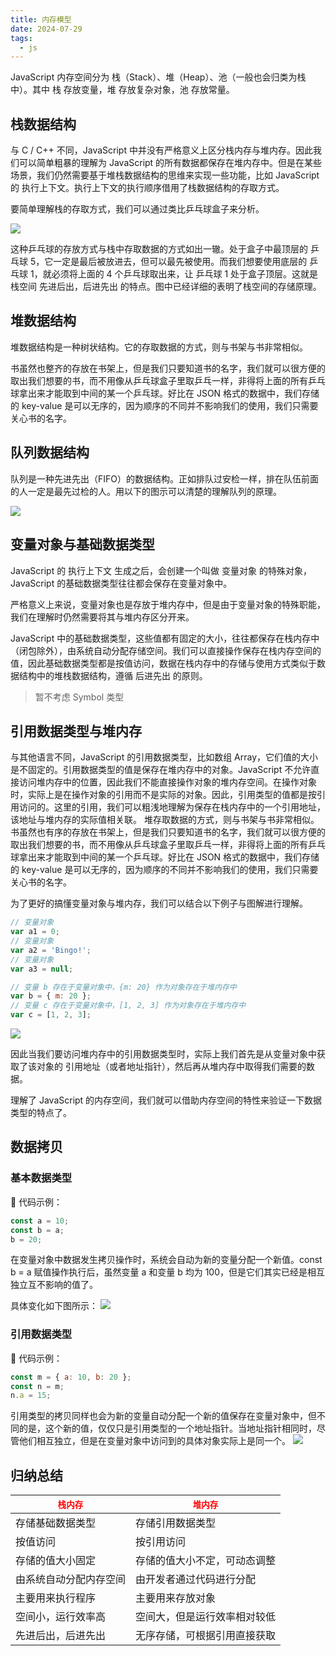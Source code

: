 ```yaml
---
title: 内存模型
date: 2024-07-29
tags:
  - js
---
```


JavaScript 内存空间分为 栈（Stack）、堆（Heap）、池（一般也会归类为栈中）。其中 栈 存放变量，堆 存放复杂对象，池 存放常量。

## 栈数据结构

与 C / C++ 不同，JavaScript 中并没有严格意义上区分栈内存与堆内存。因此我们可以简单粗暴的理解为 JavaScript 的所有数据都保存在堆内存中。但是在某些场景，我们仍然需要基于堆栈数据结构的思维来实现一些功能，比如 JavaScript 的 执行上下文。执行上下文的执行顺序借用了栈数据结构的存取方式。

要简单理解栈的存取方式，我们可以通过类比乒乓球盒子来分析。

<img src="/public/ncmx1.jpg" />

这种乒乓球的存放方式与栈中存取数据的方式如出一辙。处于盒子中最顶层的 乒乓球 5，它一定是最后被放进去，但可以最先被使用。而我们想要使用底层的 乒乓球 1，就必须将上面的 4 个乒乓球取出来，让 乒乓球 1 处于盒子顶层。这就是栈空间 先进后出，后进先出 的特点。图中已经详细的表明了栈空间的存储原理。

## 堆数据结构

堆数据结构是一种树状结构。它的存取数据的方式，则与书架与书非常相似。

书虽然也整齐的存放在书架上，但是我们只要知道书的名字，我们就可以很方便的取出我们想要的书，而不用像从乒乓球盒子里取乒乓一样，非得将上面的所有乒乓球拿出来才能取到中间的某一个乒乓球。好比在 JSON 格式的数据中，我们存储的 key-value 是可以无序的，因为顺序的不同并不影响我们的使用，我们只需要关心书的名字。

## 队列数据结构

队列是一种先进先出（FIFO）的数据结构。正如排队过安检一样，排在队伍前面的人一定是最先过检的人。用以下的图示可以清楚的理解队列的原理。

<img src="/public/ncmx2.jpg" />

## 变量对象与基础数据类型

JavaScript 的 执行上下文 生成之后，会创建一个叫做 变量对象 的特殊对象，JavaScript 的基础数据类型往往都会保存在变量对象中。

严格意义上来说，变量对象也是存放于堆内存中，但是由于变量对象的特殊职能，我们在理解时仍然需要将其与堆内存区分开来。

JavaScript 中的基础数据类型，这些值都有固定的大小，往往都保存在栈内存中（闭包除外），由系统自动分配存储空间。我们可以直接操作保存在栈内存空间的值，因此基础数据类型都是按值访问，数据在栈内存中的存储与使用方式类似于数据结构中的堆栈数据结构，遵循 后进先出 的原则。

> 暂不考虑 Symbol 类型

## 引用数据类型与堆内存

与其他语言不同，JavaScript 的引用数据类型，比如数组 Array，它们值的大小是不固定的。引用数据类型的值是保存在堆内存中的对象。JavaScript 不允许直接访问堆内存中的位置，因此我们不能直接操作对象的堆内存空间。在操作对象时，实际上是在操作对象的引用而不是实际的对象。因此，引用类型的值都是按引用访问的。这里的引用，我们可以粗浅地理解为保存在栈内存中的一个引用地址，该地址与堆内存的实际值相关联。 堆存取数据的方式，则与书架与书非常相似。 书虽然也有序的存放在书架上，但是我们只要知道书的名字，我们就可以很方便的取出我们想要的书，而不用像从乒乓球盒子里取乒乓一样，非得将上面的所有乒乓球拿出来才能取到中间的某一个乒乓球。好比在 JSON 格式的数据中，我们存储的 key-value 是可以无序的，因为顺序的不同并不影响我们的使用，我们只需要关心书的名字。

为了更好的搞懂变量对象与堆内存，我们可以结合以下例子与图解进行理解。

```js
// 变量对象
var a1 = 0;
// 变量对象
var a2 = 'Bingo!';
// 变量对象
var a3 = null;

// 变量 b 存在于变量对象中，{m: 20} 作为对象存在于堆内存中
var b = { m: 20 };
// 变量 c 存在于变量对象中，[1, 2, 3] 作为对象存在于堆内存中
var c = [1, 2, 3];
```
<img src="/public/ncmx3.jpg" />

因此当我们要访问堆内存中的引用数据类型时，实际上我们首先是从变量对象中获取了该对象的 引用地址（或者地址指针），然后再从堆内存中取得我们需要的数据。

理解了 JavaScript 的内存空间，我们就可以借助内存空间的特性来验证一下数据类型的特点了。

## 数据拷贝
### 基本数据类型
🌰 代码示例：

```js
const a = 10;
const b = a;
b = 20;
```

在变量对象中数据发生拷贝操作时，系统会自动为新的变量分配一个新值。const b = a 赋值操作执行后，虽然变量 a 和变量 b 均为 100，但是它们其实已经是相互独立互不影响的值了。

具体变化如下图所示：
<img src="/public/ncmx4.jpg" />

### 引用数据类型
🌰 代码示例：

```js
const m = { a: 10, b: 20 };
const n = m;
n.a = 15;
```
引用类型的拷贝同样也会为新的变量自动分配一个新的值保存在变量对象中，但不同的是，这个新的值，仅仅只是引用类型的一个地址指针。当地址指针相同时，尽管他们相互独立，但是在变量对象中访问到的具体对象实际上是同一个。
<img src="/public/ncmx5.jpg" />

## 归纳总结
<code style="fontWeight:900;color:red">__栈内存__</code>    | <code style="fontWeight:900;color:red">__堆内存__</code>
-------- | --------
存储基础数据类型 | 存储引用数据类型
按值访问        | 按引用访问
存储的值大小固定        | 存储的值大小不定，可动态调整
由系统自动分配内存空间        | 由开发者通过代码进行分配
主要用来执行程序        | 主要用来存放对象
空间小，运行效率高        | 空间大，但是运行效率相对较低
先进后出，后进先出        | 无序存储，可根据引用直接获取



